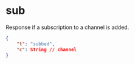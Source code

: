 # sub

Response if a subscription to a channel is added.

```json
{
    "t": "subbed",
    "c": String // channel
}
```
